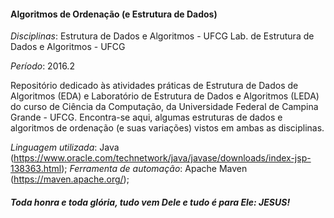 #### Algoritmos de Ordenação (e Estrutura de Dados)

_Disciplinas_: Estrutura de Dados e Algoritmos - UFCG
               Lab. de Estrutura de Dados e Algoritmos - UFCG

_Período_: 2016.2

Repositório dedicado às atividades práticas de Estrutura de Dados de Algoritmos (EDA) e Laboratório de Estrutura de Dados
e Algoritmos (LEDA) do curso de Ciência da Computação, da Universidade Federal de Campina Grande - UFCG.
Encontra-se aqui, algumas estruturas de dados e algoritmos de ordenação (e suas variações) vistos em ambas as disciplinas.

_Linguagem utilizada_: Java (https://www.oracle.com/technetwork/java/javase/downloads/index-jsp-138363.html);
_Ferramenta de automação_: Apache Maven (https://maven.apache.org/);

##### _Toda honra e toda glória, tudo vem Dele e tudo é para Ele: JESUS!_
